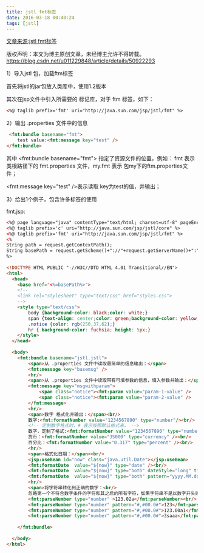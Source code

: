 ```yaml
---
title: jstl fmt标签
date: 2016-03-18 00:40:24
tags: [jstl]
---
```

[文章来源:jstl fmt标签](http://blog.csdn.net//u011229848//article/details/50922293)


版权声明：本文为博主原创文章，未经博主允许不得转载。 https://blog.csdn.net/u011229848/article/details/50922293

1）导入jstl 包，加载ftm标签

首先将jstl的jar包放入类库中，使用1.2版本

其次在jsp文件中引入所需要的 标记库，对于 ftm 标签，如下：

```htm
<%@ taglib prefix='fmt' uri="http://java.sun.com/jsp/jstl/fmt" %>
```
2）输出 .properties 文件中的信息
```html
 <fmt:bundle basename="fmt"> 
    test value:<fmt:message key="test" />
</fmt:bundle>
```

其中 <fmt:bundle basename="fmt"> 指定了资源文件的位置，例如： fmt 表示类根路径下的 fmt.properties 文件，my.fmt 表示 包my下的ftm.properties文件；

<fmt:message key="test" />表示读取 key为test的值，并输出；

3）给出1个例子，包含许多标签的使用

fmt.jsp:
```html
<%@ page language="java" contentType="text/html; charset=utf-8" pageEncoding="utf-8"%>  
<%@ taglib prefix='c' uri="http://java.sun.com/jsp/jstl/core" %>  
<%@ taglib prefix='fmt' uri="http://java.sun.com/jsp/jstl/fmt" %>  
<%  
String path = request.getContextPath();  
String basePath = request.getScheme()+"://"+request.getServerName()+":"+request.getServerPort()+path+"/";  
%>  
  
<!DOCTYPE HTML PUBLIC "-//W3C//DTD HTML 4.01 Transitional//EN">  
<html>  
  <head>  
    <base href="<%=basePath%>">  
    <!-- 
    <link rel="stylesheet" type="text/css" href="styles.css"> 
    -->  
    <style type="text/css">  
        body {background-color: black;color: white;}  
        span {text-align: center;color: green;background-color: yellow;}  
        .notice {color: rgb(250,37,62);}  
        hr { background-color: fuchsia; height: 5px;}  
    </style>  
  </head>  
    
  <body>  
    <fmt:bundle basename="jstl.jstl">  
        <span>从 .properties 文件中读取最简单的信息输出：</span>  
        <fmt:message key="basemsg" />  
        <hr/>  
        <span>从 .properties 文件中读取带有可填参数的信息，填入参数并输出：</span>  
        <fmt:message key="msgwithparam">  
            <span class="notice"><fmt:param value="param-1-value" />  
            <span class="notice"><fmt:param value="param-2-value" />  
        </fmt:message>  
        <hr/>  
        <span>数字 格式化并输出：</span><br/>  
        数字:<fmt:formatNumber value="1234567890" type="number"/><br/>  
        <!-- 定制数字格式时，# 表示按照默认格式来， -->  
        数字，定制了格式:<fmt:formatNumber value="1234567890" type="number" pattern="#,#00.0#" /><br/>  
        货币：<fmt:formatNumber value="35000" type="currency" /><br/>  
        百分比：<fmt:formatNumber value="0.317" type="percent" /><br/>  
        <hr/>  
        <span>格式化日期：</span><br/>  
        <jsp:useBean id="now" class="java.util.Date"></jsp:useBean>  
        <fmt:formatDate  value="${now}" type="date" /><br/>  
        <fmt:formatDate  value="${now}" type="both" dateStyle="long" timeStyle="long" /><br/>  
        <fmt:formatDate  value="${now}" type="both" pattern="yyyy.MM.dd HH:mm:ss" /><br/>  
        <hr/>  
        <span>将字符串转化到正确的数字：<br/>  
        忽略第一个不符合数字条件的字符和其之后的所有字符，如果字符串不是以数字开头则报错</span><br/>  
        <fmt:parseNumber type="number" >123.02a</fmt:parseNumber><br/>  
        <fmt:parseNumber type="number" pattern="#,#00.0#">123</fmt:parseNumber><br/>  
        <fmt:parseNumber type="number" pattern="#,#00.0#">123.00a1</fmt:parseNumber><br/>  
        <fmt:parseNumber type="number" pattern="#,#00.0#">3saaa</fmt:parseNumber><br/>  
          
    </fmt:bundle>  
          
  </body>  
</html>  
```